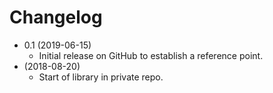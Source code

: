 # Changelog

* 0.1 (2019-06-15)
    * Initial release on GitHub to establish a reference point.
* (2018-08-20)
    * Start of library in private repo.
